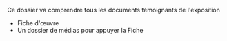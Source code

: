 Ce dossier va comprendre tous les documents témoignants de l'exposition

- Fiche d'œuvre
- Un dossier de médias pour appuyer la Fiche
